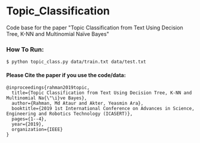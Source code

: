 # Topic_Classification
Code base for the paper "Topic Classification from Text Using Decision Tree, K-NN and Multinomial Naïve Bayes"

### How To Run:

	$ python topic_class.py data/train.txt data/test.txt
	

#### Please Cite the paper if you use the code/data:

	@inproceedings{rahman2019topic,
	  title={Topic Classification from Text Using Decision Tree, K-NN and Multinomial Na{\"\i}ve Bayes},
	  author={Rahman, Md Ataur and Akter, Yeasmin Ara},
	  booktitle={2019 1st International Conference on Advances in Science, Engineering and Robotics Technology (ICASERT)},
	  pages={1--4},
	  year={2019},
	  organization={IEEE}
	}		